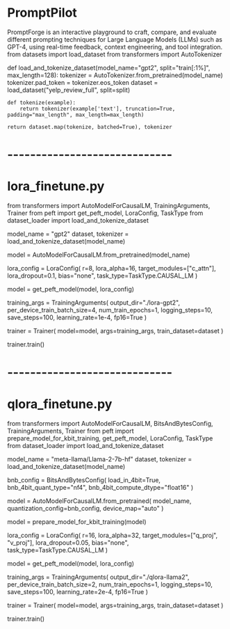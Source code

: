 # PromptPilot
PromptForge is an interactive playground to craft, compare, and evaluate different prompting techniques for Large Language Models (LLMs) such as GPT-4, using real-time feedback, context engineering, and tool integration.
from datasets import load_dataset
from transformers import AutoTokenizer

def load_and_tokenize_dataset(model_name="gpt2", split="train[:1%]", max_length=128):
    tokenizer = AutoTokenizer.from_pretrained(model_name)
    tokenizer.pad_token = tokenizer.eos_token
    dataset = load_dataset("yelp_review_full", split=split)

    def tokenize(example):
        return tokenizer(example['text'], truncation=True, padding="max_length", max_length=max_length)

    return dataset.map(tokenize, batched=True), tokenizer

# -----------------------------
# lora_finetune.py
from transformers import AutoModelForCausalLM, TrainingArguments, Trainer
from peft import get_peft_model, LoraConfig, TaskType
from dataset_loader import load_and_tokenize_dataset

model_name = "gpt2"
dataset, tokenizer = load_and_tokenize_dataset(model_name)

model = AutoModelForCausalLM.from_pretrained(model_name)

lora_config = LoraConfig(
    r=8,
    lora_alpha=16,
    target_modules=["c_attn"],
    lora_dropout=0.1,
    bias="none",
    task_type=TaskType.CAUSAL_LM
)

model = get_peft_model(model, lora_config)

training_args = TrainingArguments(
    output_dir="./lora-gpt2",
    per_device_train_batch_size=4,
    num_train_epochs=1,
    logging_steps=10,
    save_steps=100,
    learning_rate=1e-4,
    fp16=True
)

trainer = Trainer(
    model=model,
    args=training_args,
    train_dataset=dataset
)

trainer.train()

# -----------------------------
# qlora_finetune.py
from transformers import AutoModelForCausalLM, BitsAndBytesConfig, TrainingArguments, Trainer
from peft import prepare_model_for_kbit_training, get_peft_model, LoraConfig, TaskType
from dataset_loader import load_and_tokenize_dataset

model_name = "meta-llama/Llama-2-7b-hf"
dataset, tokenizer = load_and_tokenize_dataset(model_name)

bnb_config = BitsAndBytesConfig(
    load_in_4bit=True,
    bnb_4bit_quant_type="nf4",
    bnb_4bit_compute_dtype="float16"
)

model = AutoModelForCausalLM.from_pretrained(
    model_name,
    quantization_config=bnb_config,
    device_map="auto"
)

model = prepare_model_for_kbit_training(model)

lora_config = LoraConfig(
    r=16,
    lora_alpha=32,
    target_modules=["q_proj", "v_proj"],
    lora_dropout=0.05,
    bias="none",
    task_type=TaskType.CAUSAL_LM
)

model = get_peft_model(model, lora_config)

training_args = TrainingArguments(
    output_dir="./qlora-llama2",
    per_device_train_batch_size=2,
    num_train_epochs=1,
    logging_steps=10,
    save_steps=100,
    learning_rate=2e-4,
    fp16=True
)

trainer = Trainer(
    model=model,
    args=training_args,
    train_dataset=dataset
)

trainer.train()
